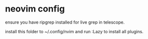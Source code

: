 # neovim config

ensure you have ripgrep installed for live grep in telescope.

install this folder to ~/.config/nvim and run :Lazy to install all plugins.
